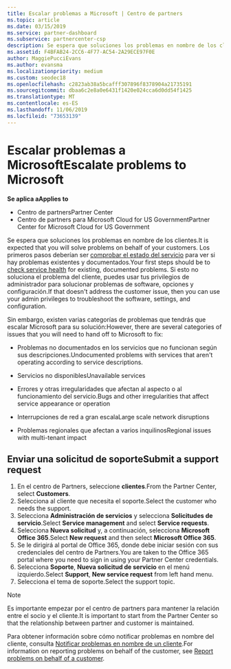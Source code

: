 ```yaml
---
title: Escalar problemas a Microsoft | Centro de partners
ms.topic: article
ms.date: 03/15/2019
ms.service: partner-dashboard
ms.subservice: partnercenter-csp
description: Se espera que soluciones los problemas en nombre de los clientes. Sin embargo, hay varias categorías de problemas que tendrá que entregar a Microsoft para corregirlos.
ms.assetid: F4BFAB24-2CC6-4F77-AC54-2A29ECE97F0E
author: MaggiePucciEvans
ms.author: evansma
ms.localizationpriority: medium
ms.custom: seodec18
ms.openlocfilehash: c2823ab38a5bcafff307896f8378904a21735191
ms.sourcegitcommit: dbaa6c2e8a0e6431f1420e024cca6d0dd54f1425
ms.translationtype: MT
ms.contentlocale: es-ES
ms.lasthandoff: 11/06/2019
ms.locfileid: "73653139"
---
```

# <a name="escalate-problems-to-microsoft"></a><span data-ttu-id="5da78-104">Escalar problemas a Microsoft</span><span class="sxs-lookup"><span data-stu-id="5da78-104">Escalate problems to Microsoft</span></span>

<span data-ttu-id="5da78-105">**Se aplica a**</span><span class="sxs-lookup"><span data-stu-id="5da78-105">**Applies to**</span></span>

-  <span data-ttu-id="5da78-106">Centro de partners</span><span class="sxs-lookup"><span data-stu-id="5da78-106">Partner Center</span></span>
-  <span data-ttu-id="5da78-107">Centro de partners para Microsoft Cloud for US Government</span><span class="sxs-lookup"><span data-stu-id="5da78-107">Partner Center for Microsoft Cloud for US Government</span></span>


<span data-ttu-id="5da78-108">Se espera que soluciones los problemas en nombre de los clientes.</span><span class="sxs-lookup"><span data-stu-id="5da78-108">It is expected that you will solve problems on behalf of your customers.</span></span> <span data-ttu-id="5da78-109">Los primeros pasos deberían ser [comprobar el estado del servicio](check-service-health.md) para ver si hay problemas existentes y documentados.</span><span class="sxs-lookup"><span data-stu-id="5da78-109">Your first steps should be to [check service health](check-service-health.md) for existing, documented problems.</span></span> <span data-ttu-id="5da78-110">Si esto no soluciona el problema del cliente, puedes usar tus privilegios de administrador para solucionar problemas de software, opciones y configuración.</span><span class="sxs-lookup"><span data-stu-id="5da78-110">If that doesn't address the customer issue, then you can use your admin privileges to troubleshoot the software, settings, and configuration.</span></span>

<span data-ttu-id="5da78-111">Sin embargo, existen varias categorías de problemas que tendrás que escalar Microsoft para su solución:</span><span class="sxs-lookup"><span data-stu-id="5da78-111">However, there are several categories of issues that you will need to hand off to Microsoft to fix:</span></span>

-   <span data-ttu-id="5da78-112">Problemas no documentados en los servicios que no funcionan según sus descripciones.</span><span class="sxs-lookup"><span data-stu-id="5da78-112">Undocumented problems with services that aren't operating according to service descriptions.</span></span>

-   <span data-ttu-id="5da78-113">Servicios no disponibles</span><span class="sxs-lookup"><span data-stu-id="5da78-113">Unavailable services</span></span>

-   <span data-ttu-id="5da78-114">Errores y otras irregularidades que afectan al aspecto o al funcionamiento del servicio.</span><span class="sxs-lookup"><span data-stu-id="5da78-114">Bugs and other irregularities that affect service appearance or operation</span></span>

-   <span data-ttu-id="5da78-115">Interrupciones de red a gran escala</span><span class="sxs-lookup"><span data-stu-id="5da78-115">Large scale network disruptions</span></span>

-   <span data-ttu-id="5da78-116">Problemas regionales que afectan a varios inquilinos</span><span class="sxs-lookup"><span data-stu-id="5da78-116">Regional issues with multi-tenant impact</span></span>

## <a name="submit-a-support-request"></a><span data-ttu-id="5da78-117">Enviar una solicitud de soporte</span><span class="sxs-lookup"><span data-stu-id="5da78-117">Submit a support request</span></span>

1. <span data-ttu-id="5da78-118">En el centro de Partners, seleccione **clientes**.</span><span class="sxs-lookup"><span data-stu-id="5da78-118">From the Partner Center, select **Customers**.</span></span>
2. <span data-ttu-id="5da78-119">Selecciona al cliente que necesita el soporte.</span><span class="sxs-lookup"><span data-stu-id="5da78-119">Select the customer who needs the support.</span></span>
3. <span data-ttu-id="5da78-120">Selecciona **Administración de servicios** y selecciona **Solicitudes de servicio**.</span><span class="sxs-lookup"><span data-stu-id="5da78-120">Select **Service management** and select **Service requests**.</span></span>
4. <span data-ttu-id="5da78-121">Selecciona **Nueva solicitud** y, a continuación, selecciona **Microsoft Office 365**.</span><span class="sxs-lookup"><span data-stu-id="5da78-121">Select **New request** and then select **Microsoft Office 365**.</span></span>
5. <span data-ttu-id="5da78-122">Se le dirigirá al portal de Office 365, donde debe iniciar sesión con sus credenciales del centro de Partners.</span><span class="sxs-lookup"><span data-stu-id="5da78-122">You are taken to the Office 365 portal where you need to sign in using your Partner Center credentials.</span></span>
6. <span data-ttu-id="5da78-123">Selecciona **Soporte**, **Nueva solicitud de servicio** en el menú izquierdo.</span><span class="sxs-lookup"><span data-stu-id="5da78-123">Select **Support**, **New service request** from left hand menu.</span></span>
7. <span data-ttu-id="5da78-124">Selecciona el tema de soporte.</span><span class="sxs-lookup"><span data-stu-id="5da78-124">Select the support topic.</span></span>

>[!NOTE]
><span data-ttu-id="5da78-125">Es importante empezar por el centro de partners para mantener la relación entre el socio y el cliente.</span><span class="sxs-lookup"><span data-stu-id="5da78-125">It is important to start from the Partner Center so that the relationship between partner and customer is maintained.</span></span> 


<span data-ttu-id="5da78-126">Para obtener información sobre cómo notificar problemas en nombre del cliente, consulta [Notificar problemas en nombre de un cliente](report-problems-on-behalf-of-a-customer.md).</span><span class="sxs-lookup"><span data-stu-id="5da78-126">For information on reporting problems on behalf of the customer, see [Report problems on behalf of a customer](report-problems-on-behalf-of-a-customer.md).</span></span>

 

 



